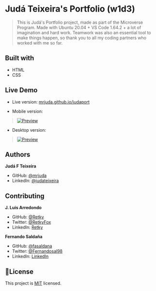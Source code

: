 # Judá Teixeira's Portfolio (w1d3)
> This is Judá's Portfolio project, made as part of the Microverse Program.
> Made with Ubuntu 20.04 + VS Code 1.64.2 + a lot of imagination and hard work.
> Teamwork was also an essential tool to make things happen, so thank you to all my coding partners who worked with me so far.

## Built with
- HTML
- CSS

## Live Demo
- Live version: [mrjuda.github.io/judaport](https://mrjuda.github.io/judaport)

- Mobile version:
> [![Preview](./gifs/judaport-mobile-m1w2d5.gif)](./gifs/judaport-mobile-m1w2d5.gif)
- Desktop version:
> [![Preview](./gifs/judaport-desktop-m1w2d5.gif)](./gifs/judaport-desktop-m1w2d5.gif)

## Authors
**Judá F Teixeira**
- GitHub: [@mrjuda](https://github.com/mrjuda)
- LinkedIn: [@judateixeira](https://www.linkedin.com/in/judateixeira)

## Contributing
**J. Luis Arredondo**
- GitHub: [@Retky](https://github.com/Retky "J. Luis Arredondo GitHub")
- Twitter: [@RetkyFox](https://twitter.com/retkyFox "J. Luis Arredondo Twitter")
- LinkedIn: [Retky](https://www.linkedin.com/in/Retky "J. Luis Arredondo LinkedIn")

**Fernando Saldaña**
- GitHub: [@fasaldana](https://github.com/fasaldana)
- Twitter: [@Fernandosal98](https://twitter.com/Fernandosal98)
- LinkedIn: [LinkedIn](https://www.linkedin.com/in/fernando-saldana-8bbb89228/)

## 📝License
This project is [MIT](https://github.com/mrjuda/judaport/blob/main/LICENSE) licensed.